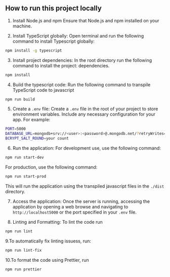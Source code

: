 ## How to run this project locally

1. Install Node.js and npm
   Ensure that Node.js and npm installed on your machine.

2. Install TypeScript globally:
   Open terminal and run the following command to install Typescript globally:

```bash
npm install -g typescript
```

3. Install project dependencies:
   In the root directory run the following command to install the project: dependencies.

```bash
npm install
```

4. Build the typescript code:
   Run the following command to transpile TypeScript code to javascript

```bash
npm run build
```

5. Create a `.env` file:
   Create a `.env` file in the root of your project to store environment variables. Include any necessary configuration for your app. For example:

```bash
PORT=5000
DATABASE_URL=mongodb+srv://<user>:<password>@.mongodb.net/?retryWrites=true&w=majority
BCRYPT_SALT_ROUND=your count
```

6. Run the application:
   For development use, use the following command:

```bash
npm run start-dev
```

For production, use the following command:

```bash
npm run start-prod
```

This will run the application using the transpiled javascript files in the `./dist` directory.

7. Access the application:
   Once the server is running, accessing the application by opening a web browse and navigating to `http://localhost5000` or the port specified in your `.env` file.

8. Linting and Formatting:
   To lint the code run

```bash
npm run lint
```

9.To automatically fix linting issuess, run:

```bash
npm run lint-fix
```

10.To format the code using Prettier, run

```bash
npm run prettier
```
